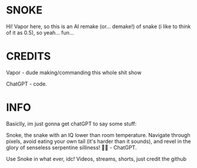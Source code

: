 # SNOKE
Hi! Vapor here, so this is an AI remake (or... demake!) of snake (i like to think of it as 0.5), so yeah... fun...


# CREDITS
Vapor - dude making/commanding this whole shit show

ChatGPT - code.

# INFO

Basiclly, im just gonna get chatGPT to say some stuff:

Snoke, the snake with an IQ lower than room temperature. Navigate through pixels, avoid eating your own tail (it's harder than it sounds), and revel in the glory of senseless serpentine silliness! 🤪🐍 - ChatGPT.

Use Snoke in what ever, idc! Videos, streams, shorts, just credit the github
